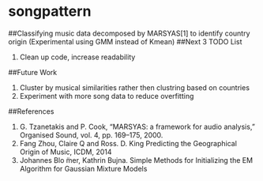 # songpattern
##Classifying music data decomposed by MARSYAS[1] to identify country origin (Experimental using GMM instead of Kmean)
##Next 3 TODO List
<ol>
  <li>Clean up code, increase readability</li>
</ol>

##Future Work
<ol>
   <li>Cluster by musical similarities rather then clustring based on countries</li>
   <li>Experiment with more song data to reduce overfitting</li>
</ol>
##References
<ol>
  <li>G. Tzanetakis and P. Cook, “MARSYAS: a framework for audio analysis,” Organised Sound, vol. 4, pp. 169–175, 2000.</li>
  <li>Fang Zhou, Claire Q and Ross. D. King Predicting the Geographical Origin of Music, ICDM, 2014</li>
  <li>Johannes Blo ̈mer, Kathrin Bujna. Simple Methods for Initializing the EM Algorithm for Gaussian Mixture Models</li>
</ol>



